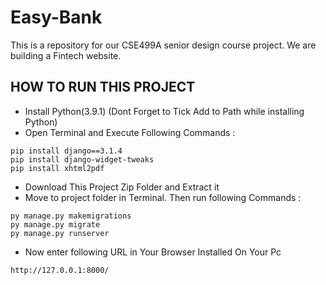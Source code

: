 # Easy-Bank
This is a repository for our CSE499A senior design course project. We are building a Fintech website.

## HOW TO RUN THIS PROJECT
- Install Python(3.9.1) (Dont Forget to Tick Add to Path while installing Python)
- Open Terminal and Execute Following Commands :
```
pip install django==3.1.4
pip install django-widget-tweaks
pip install xhtml2pdf

```
- Download This Project Zip Folder and Extract it
- Move to project folder in Terminal. Then run following Commands :
```
py manage.py makemigrations
py manage.py migrate
py manage.py runserver
```
- Now enter following URL in Your Browser Installed On Your Pc
```
http://127.0.0.1:8000/
